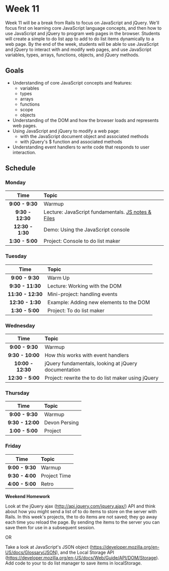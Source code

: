 # Week 11

Week 11 will be a break from Rails to focus on JavaScript and jQuery. We'll focus first on learning core JavaScript language concepts, and then how to use JavaScript and jQuery to program web pages in the browser. Students will create a simple to do list app to add to do list items dynamically to a web page. By the end of the week, students will be able to use JavaScript and jQuery to interact with and modify web pages, and use JavaScript variables, types, arrays, functions, objects, and jQuery methods.

## Goals

- Understanding of core JavaScript concepts and features:
    - variables
    - types
    - arrays
    - functions
    - scope
    - objects
- Understanding of the DOM and how the browser loads and represents web pages.
- Using JavaScript and jQuery to modify a web page:
    - with the JavaScript document object and associated methods
    - with jQuery's $ function and associated methods
- Understanding event handlers to write code that responds to user interaction.


## Schedule
### Monday

| Time              | Topic               |
|:-----------------:|:--------------------|
| **9:00 - 9:30**  | Warmup     |
| **9:30 - 12:30**   | Lecture: JavaScript fundamentals. [JS notes & Files](resources/js) |
| **12:30 - 1:30**   | Demo: Using the JavaScript console |
| **1:30 - 5:00**  | Project: Console to do list maker |

### Tuesday

| Time              | Topic               |
|:-----------------:|:--------------------|
| **9:00 - 9:30**   | Warm Up             |
| **9:30 - 11:30**   | Lecture: Working with the DOM |
| **11:30 - 12:30**  | Mini-project: handling events  |
| **12:30 - 1:30**  | Example: Adding new elements to the DOM |
| **1:30 - 5:00**  | Project: To do list maker |


### Wednesday

| Time              | Topic               |
|:-----------------:|:--------------------|
| **9:00 - 9:30**  | Warmup |
| **9:30 - 10:00**  | How *this* works with event handlers |
| **10:00 - 12:30**  | jQuery fundamentals, looking at jQuery documentation |
| **12:30 - 5:00**  | Project: rewrite the to do list maker using jQuery |

### Thursday

| Time              | Topic               |
|:-----------------:|:--------------------|
| **9:00 - 9:30**  | Warmup |
| **9:30 - 12:00**  | Devon Persing |
| **1:00 - 5:00**  | Project |

### Friday

| Time              | Topic               |
|:-----------------:|:--------------------|
| **9:00 - 9:30**  | Warmup |
| **9:30 - 4:00**  | Project Time |
| **4:00 - 5:00**  | Retro |

**Weekend Homework**

Look at the jQuery ajax (http://api.jquery.com/jquery.ajax/) API and
think about how you might send a list of to do items to store on
the server with Rails. In this week's projects, the to do items
are not saved; they go away each time you reload the page. By sending
the items to the server you can save them for use in a subsequent session.

OR

Take a look at JavaScript's JSON object (https://developer.mozilla.org/en-US/docs/Glossary/JSON),
and the Local Storage API (https://developer.mozilla.org/en-US/docs/Web/Guide/API/DOM/Storage).
Add code to your to do list manager to save items in localStorage.
